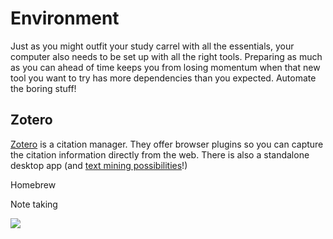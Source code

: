 # Environment

Just as you might outfit your study carrel with all the essentials, your computer also needs to be set up with all the right tools. Preparing as much as you can ahead of time keeps you from losing momentum when that new tool you want to try has more dependencies than you expected. Automate the boring stuff! 

## Zotero
[Zotero](https://www.zotero.org/) is a citation manager. They offer browser plugins so you can capture the citation information directly from the web. There is also a standalone desktop app (and [text mining possibilities](http://papermachines.org/)!)



Homebrew

Note taking



![](http://imgs.xkcd.com/comics/automation.png)